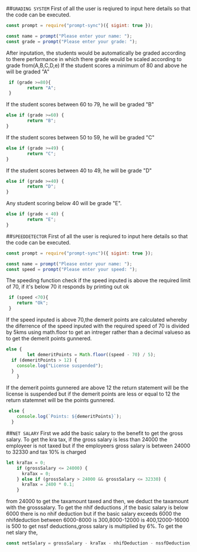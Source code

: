 ##`GRADING SYSTEM`
First of all the user is reqiured to input here details so that the code can be executed.
```js
const prompt = require("prompt-sync")({ sigint: true });

const name = prompt("Please enter your name: ");
const grade = prompt("Please enter your grade: ");
```
After inputation, the students would be automatically be graded according to there performance in which there grade would be scaled according to grade from(A,B,C,D,e)
If the student scores a minimum of 80 and above he will be graded "A"
```js
 if (grade >=80){
        return "A";
 }
 ```
If the student scores between 60 to 79, he will be graded  "B"
```js
else if (grade >=60) {
        return "B";
}
```
If the student scores between 50 to 59, he will be graded  "C"
```js
else if (grade >=49) {
        return "C";
}
```
If the student scores between 40 to 49, he will be grade  "D"
```js
else if (grade >=40) {
        return "D";
}
```
Any student scoring below 40 will be grade  "E".
```js
else if (grade < 40) {
        return "E";
}
```


##`SPEEDDETECTOR`
First of all the user is reqiured to input here details so that the code can be executed.
```js
const prompt = require("prompt-sync")({ sigint: true });

const name = prompt("Please enter your name: ");
const speed = prompt("Please enter your speed: ");
```

The speeding function check if the speed inputed is above the required limit of 70, if it's below 70 it responds by printing out ok
```js
 if (speed <70){
    return "Ok";
 }
 ```
If the speed inputed is above 70,the demerit points are calculated whereby the diferrence of the speed inputed with the required speed of 70 is divided by 5kms using math.floor to get an intreger rather than a decimal valueso as to get the demerit points gunnered.
```js
else { 
        let demeritPoints = Math.floor((speed - 70) / 5);
  if (demeritPoints > 12) {
    console.log("License suspended");
  }
    }
```
If the demerit points gunnered are above 12 the return statement will be the license is suspended but if the demerit points are less or equal to 12 the return statemnet will be the points gunnered.
```js
 else {
    console.log(`Points: ${demeritPoints}`);
  }
  ```
##`NET SALARY`
First we add the basic salary to the benefit to get the gross salary.
To get the kra tax, if the gross salary is less than 24000 the employeer is not taxed but if the employeers gross salary is between 24000 to 32330 and tax 10% is charged 
```js
let kraTax = 0;
    if (grossSalary <= 24000) {
      kraTax = 0;
    } else if (grossSalary > 24000 && grossSalary <= 32330) {
      kraTax = 2400 * 0.1;
    }
```
from 24000 to get the taxamount taxed and then, we deduct the taxamount with the grosssalary. 
To  get the nhif deductions ,if the basic  salary is below 6000
there is no nhif deduction but if the  basic salary exceeds 6000
the nhifdeduction between 6000-8000 is 300,8000-12000 is 400,12000-16000 is 500 
to get nssf deductions,gross salary is multiplied by 6%.
To get the net slary the,
```js
const netSalary = grossSalary - kraTax - nhifDeduction - nssfDeduction;
```

